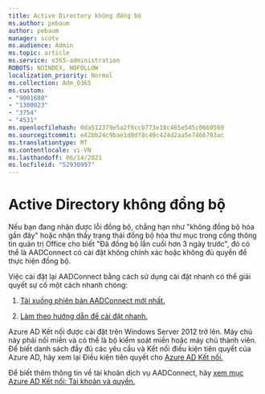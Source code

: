 ```yaml
---
title: Active Directory không đồng bộ
ms.author: pebaum
author: pebaum
manager: scotv
ms.audience: Admin
ms.topic: article
ms.service: o365-administration
ROBOTS: NOINDEX, NOFOLLOW
localization_priority: Normal
ms.collection: Adm_O365
ms.custom:
- "9001688"
- "1300023"
- "3754"
- "4531"
ms.openlocfilehash: 0da512379e5a2f6ccb773e18c465e545c0660560
ms.sourcegitcommit: e42bb24c9bae1d0df8c49c424d2aa5e7466703ac
ms.translationtype: MT
ms.contentlocale: vi-VN
ms.lasthandoff: 06/14/2021
ms.locfileid: "52930997"
---
```

# <a name="active-directory-not-syncing"></a>Active Directory không đồng bộ

Nếu bạn đang nhận được lỗi đồng bộ, chẳng hạn như "không đồng bộ hóa gần đây" hoặc nhận thấy trạng thái đồng bộ hóa thư mục trong cổng thông tin quản trị Office cho biết "Đã đồng bộ lần cuối hơn 3 ngày trước", đó có thể là AADConnect có cài đặt không chính xác hoặc không đủ quyền để thực hiện đồng bộ.  

Việc cài đặt lại AADConnect bằng cách sử dụng cài đặt nhanh có thể giải quyết sự cố một cách nhanh chóng:

1. [Tải xuống phiên bản AADConnect mới nhất.](https://go.microsoft.com/fwlink/?LinkId=615771)

2. [Làm theo hướng dẫn để cài đặt nhanh.](/azure/active-directory/hybrid/how-to-connect-install-express)

Azure AD Kết nối được cài đặt trên Windows Server 2012 trở lên. Máy chủ này phải nối miền và có thể là bộ kiểm soát miền hoặc máy chủ thành viên. Để biết danh sách đầy đủ các yêu cầu và Kết nối điều kiện tiên quyết của Azure AD, hãy xem lại Điều kiện tiên quyết cho [Azure AD Kết nối.](/azure/active-directory/hybrid/how-to-connect-install-prerequisites)

Để biết thêm thông tin về tài khoản dịch vụ AADConnect, hãy [xem mục Azure AD Kết nối: Tài khoản và quyền.](/azure/active-directory/hybrid/reference-connect-accounts-permissions)
